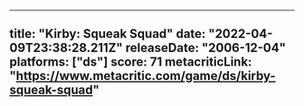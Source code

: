 
---
title: "Kirby: Squeak Squad"
date: "2022-04-09T23:38:28.211Z"
releaseDate: "2006-12-04"
platforms: ["ds"]
score: 71
metacriticLink: "https://www.metacritic.com/game/ds/kirby-squeak-squad"
---
